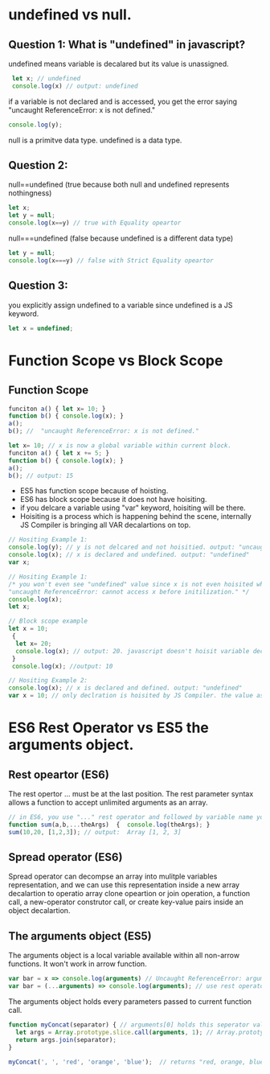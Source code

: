 # undefined vs null.

## Question 1: What is "undefined" in javascript?

undefined means variable is decalared but its value is unassigned.
```javascript
 let x; // undefined
 console.log(x) // output: undefined
```

if a variable is not declared and is accessed, you get the error saying "uncaught ReferenceError: x is not defined."
```javascript
console.log(y);
```
null is a primitve data type.
undefined is a data type.

## Question 2:
null==undefined (true because both null and undefined represents nothingness)
```javascript
let x;
let y = null;
console.log(x==y) // true with Equality opeartor
```
null===undefined (false because undefined is a different data type)

```javascript
let y = null;
console.log(x===y) // false with Strict Equality opeartor
```

## Question 3:
you explicitly assign undefined to a variable since undefined is a JS keyword.
```javascript
let x = undefined;
```
# Function Scope vs Block Scope
## Function Scope
```javascript
funciton a() { let x= 10; }
function b() { console.log(x); } 
a(); 
b(); //  "uncaught ReferenceError: x is not defined."
```

```javascript
let x= 10; // x is now a global variable within current block.
funciton a() { let x += 5; }
function b() { console.log(x); } 
a(); 
b(); // output: 15 
```

- ES5 has function scope because of hoisting.
- ES6 has block scope because it does not have hoisiting.
- if you delcare a variable using "var" keyword, hoisiting will be there.
- Hoisiting is a process which is happening behind the scene, internally JS Compiler is bringing all VAR decalartions on top.

```javascript
// Hositing Example 1:
console.log(y); // y is not delcared and not hoisitied. output: "uncaught ReferenceError: y is not defined."
console.log(x); // x is declared and undefined. output: "undefined"
var x;
```

```javascript
// Hositing Example 1:
/* you won't even see "undefined" value since x is not even hoisited when "let" keyword is used.
"uncaught ReferenceError: cannot access x before initilization." */
console.log(x);
let x;
```


```javascript
// Block scope example
let x = 10;
 {
  let x= 20;
  console.log(x); // output: 20. javascript doesn't hoisit variable declared by "let" keyword.
 }
 console.log(x); //output: 10  
```

```javascript
// Hositing Example 2:
console.log(x); // x is declared and defined. output: "undefined"
var x = 10; // only declration is hoisited by JS Compiler. the value assignment is not hoisited.
```

# ES6 Rest Operator vs ES5 the arguments object.

## Rest opeartor (ES6)
The rest opertor ... must be at the last position.
The rest parameter syntax allows a function to accept unlimited arguments as an array.
```javascript
// in ES6, you use "..." rest operator and followed by variable name you want.
function sum(a,b,...theArgs)  {  console.log(theArgs); } 
sum(10,20, [1,2,3]); // output:  Array [1, 2, 3]
```

## Spread operator (ES6)
Spread operator can decompse an array into mulitple variables representation, and we can use this representation inside a new array decalartion to operatio array clone opeartion or join operation, a function call, a new-operator construtor call, or create key-value pairs inside an object decalartion.


## The arguments object (ES5)
The arguments object is a local variable available within all non-arrow functions. It won't work in arrow function.

```javascript
var bar = x => console.log(arguments) // Uncaught ReferenceError: arguments is not defined
var bar = (...arguments) => console.log(arguments); // use rest operator instead and create your own agruments variable.
```

 The arguments object holds every parameters passed to current function call.
```javascript
function myConcat(separator) { // arguments[0] holds this seperator value.
  let args = Array.prototype.slice.call(arguments, 1); // Array.prototype.slice(start,end) returns a subarray from start index to end-1 index. (exclusive end index) 
  return args.join(separator);
}

myConcat(', ', 'red', 'orange', 'blue');  // returns "red, orange, blue" 
```

